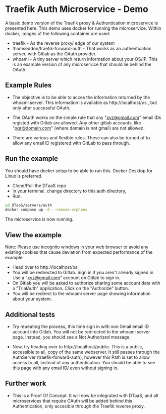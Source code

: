 # Traefik Auth Microservice - Demo

A basic demo version of the Traefik proxy & Authentication microservice is presented here. 
This demo uses docker for running the microservice. Within docker, images of the following container are used:

- traefik - As the reverse proxy/ edge of our system
- thomseddon/traefik-forward-auth - That works as an authentication server, with Gitlab as the OAuth provider. 
- whoami - A tiny server which return information about your OS/IP. This is an example version of any microservice that should lie behind the OAuth.

## Example Rules

- The objective is to be able to acces the information returned by the whoami server. This information is available as http://localhost/os , but only after successful OAuth. 

- The OAuth works on the simple rule that any "xyz@gmail.com" email IDs registed with Gitlab are allowed. Any other gitlab accounts, like "pqr@domain.com" (where domain is not gmail) are not allowed. 

- There are various and flexible rules. These can also be turned of to allow any email ID registered with GitLab to pass through. 

## Run the example

You should have docker setup to be able to run this. Docker Desktop for Linux is preferred.

- Clone/Pull the DTaaS repo
- In your terminal, change directory to this auth directory, 
- Run:

```bash
cd DTaaS/servers/auth
docker compose up -d --remove-orphans
```

The microservice is now running. 


## View the example

Note: Please use incognito windows in your web browser to avoid any existing cookies that cause deviation from expected performance of the example.

- Head over to http://localhost/os
- You will be redirected to Gitlab. Sign in if you aren't already signed in. Use a "xyz@gmail.com" account on Gitlab to sign in. 
- On Gitlab you will be asked to authorize sharing some account data with a "TrialAuth" application. Click on the "Authorize" button. 
- You will be redirect to the whoami server page showing information about your system.

## Additional tests

- Try repeating the process, this time sign in with non Gmail email ID account into Gitlab. You will not be redirected to the whoami server page. Instead, you should see a Not Authorized message.

- Now, try heading over to http://localhost/public. This is a public, accessible to all, copy of the same webserver. It still passes through the AuthServer (traefik-forward-auth), however this Path is set to allow access to all, instead of any authentication. You should be able to see this page with any email ID/ even without signing in.

## Further work 

- This is a Proof Of Concept. It will now be integrated with DTaaS, and all microservices that require OAuth will be added behind this Authentication, only accesible through the Traefik reverse proxy. 

